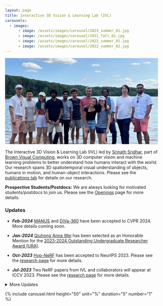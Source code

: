 ```yaml
---
layout: page
title: Interactive 3D Vision & Learning Lab (IVL)
carousels:
  - images:
      - image: /assets/images/carousel/2023_summer_01.jpg
      - image: /assets/images/carousel/2021_fall_01.jpg
      - image: /assets/images/carousel/2022_summer_01.jpg
      - image: /assets/images/carousel/2022_summer_02.jpg
---
```


<div class="home-split-div row">
  <div class="team-image-div">
    <img class="group-image" src="/assets/images/carousel/group-image-cropped.jpg">
  </div>
  <div class="intro-text col-sm">
    <p>
      The Interactive 3D Vision & Learning Lab (IVL) led by <a href="https://cs.brown.edu/people/ssrinath/">Srinath Sridhar</a>, part of <a href="https://visual.cs.brown.edu/">Brown Visual Computing</a>, works on 3D computer vision and machine learning problems to better understand how humans interact with the world. Our research spans 3D spatiotemporal visual understanding of objects, humans in motion, and human-object interactions. Please see the <a href="research.html"> publications tab</a> for details on our research.
    </p>
  </div>

</div>

<div class="alert alert-info" role="alert">
    <b>Prospective Students/Postdocs:</b> We are always looking for motivated students/postdocs to join us. Please see the <a href="/openings.html">Openings</a> page for more details.
</div>

### Updates

- **_Feb-2024_** [MANUS](https://ivl.cs.brown.edu/research/manus.html) and [DiVa-360](https://ivl.cs.brown.edu/research/diva) have been accepted to CVPR 2024. More details coming soon.

- **_Jan-2024_** [Qiuhong Anna Wei](https://github.com/QiuhongAnnaWei) has been selected as an Honorable Mention for the <a href="https://cra.org/about/awards/outstanding-undergraduate-researcher-award/" target="_blank">2023-2024 Outstanding Undergraduate Researcher Award (URA)</a>.
  
- **_Oct-2023_** [Hyp-NeRF](https://hyp-nerf.github.io/) has been accepted to NeurIPS 2023. Please see the [research page](https://ivl.cs.brown.edu/research.html) for more details.
  
- **_Jul-2023_** Two NeRF papers from IVL and collaborators will appear at ICCV 2023. Please see the [research page](https://ivl.cs.brown.edu/research.html) for more details.

<details>
  <summary> More Updates </summary>

  <article markdown="1" class="post-content">

- **_Feb-2023_** IVL will present papers on canonicalizing neural fields, room rearrangement, and text-to-3D shape at CVPR 2023. More details coming soon.
  
- **_Oct-2022_** At NeurIPS, Rao Fu will be presenting our work on **recursive** 3D shape generation. Please see the [project page](https://ivl.cs.brown.edu/research/shapecrafter) for details.

- **_Jun-2022_** At CVPR, we will be presenting a paper on 3D pose canonicalization (ConDor) and a tutorial on neural fields. Please see the [ConDor project page](https://ivl.cs.brown.edu/ConDor/) and [Neural Fields tutorial page](https://neuralfields.cs.brown.edu/cvpr22.html) for more details.

- **_Apr-2022_** Our Eurographics STAR [report and companion website](https://neuralfields.cs.brown.edu/) provides a consolidated overview of coordinate-based neural networks (**neural fields**) in visual computing and beyond by reviewing over 250 papers.

- **_Mar-2022_** Srinath received the [NSF CAREER award](https://www.nsf.gov/awardsearch/showAward?AWD_ID=2143576) that will help further the group's research on 3D perception of human physical skills.

- **_Oct-2021_** I helped co-organize the [Second 3DReps workshop](https://ivl.cs.brown.edu/3DReps/) at ICCV. The workshop recording is now available at this [link](https://www.youtube.com/watch?v=4VKTE1Svl30).

- **_Oct-2021_** [HuMoR](https://geometry.stanford.edu/projects/humor/), a human motion model for robust pose estimation will be presented at ICCV 2021.

- **_Apr-2021_** Srinath received a [Google Research Scholar](https://research.google/outreach/research-scholar-program/recipients/) award to further the group's research on object-centric perception/synthesis for mixed reality.

- **_Mar-2021_** Our upcoming [ICRA paper](https://aadilmehdis.github.io/DRACO-Project-Page/) shows how to learn to densely reconstruct and canonicalize shapes with only weak supervision. Please see the [project page](https://aadilmehdis.github.io/DRACO-Project-Page/) for details, code, and data.

- **_Nov-2020_** Our upcoming [NeurIPS spotlight](https://neurips.cc/Conferences/2020/Schedule?type=Spotlight) paper shows how to learn 3D canonical spatiotemporal representations of dynamically moving point clouds. Please see the [project page](https://geometry.stanford.edu/projects/caspr/) for details.

- **_Aug-2020_** We organized the 3DReps Workshop at ECCV 2020. You can watch the recorded sessions on YouTube (Link: [Session 1](https://www.youtube.com/watch?v=XaaiwCqEWI4), [Session 2](https://www.youtube.com/watch?v=BskUrVASLB4)).

- **_Aug-2020_** Upcoming paper at ECCV on [sparse multiview 3D surface recontruction](https://geometry.stanford.edu/projects/pix2surf/) aka Pix2Surf.

- **_Jan-2020_** I am serving on the program committee (Area Chair) for [IEEE VR 2020](http://ieeevr.org/2020/).

- **_Jan-2020_** Paper on [predicting object dynamics](https://geometry.stanford.edu/projects/learningdynamicsWACV2020/) of previously unseen objects accepted to WACV.

- **_Dec-2019_** [Davis Rempe](https://davrempe.github.io/) is presenting our paper on [multi-view aggregation for 3D reconstruction](https://geometry.stanford.edu/projects/xnocs/) at NeurIPS. Code and datasets are available.

- **_Jun-2019_** Watch the [interview](https://www.youtube.com/watch?v=Vz2yDmrVURQ) we did for our CVPR 2019 paper.

- **_May-2019_** Our [paper](https://storage.googleapis.com/pirk.io/projects/learning_interactions/index.html) on learning to generate human-object interactions was awarded an [honorable mention](https://cs.brown.edu/people/ssrinath/misc/photos/EG2019_HonMention_crop.jpg) at Eurographics 2019. Read my blog post on this work on the [SAIL Blog](http://ai.stanford.edu/blog/generate-human-object/).

- **_Mar-2019_** Can we estimate the 6D pose and size of novel object instances never encountered before? Our upcoming [CVPR oral paper](https://arxiv.org/abs/1901.02970) shows one way ([video](https://www.youtube.com/watch?v=UsfoLcInlhM)).

- **_Mar-2019_** Read my [Twitter thread](https://twitter.com/drsrinathsridha/status/1113314946136268800) about interesting hand facts that you may not have known before.

</article>

</details>

{% include carousel.html height="50" unit="%" duration="5" number="1" %}
